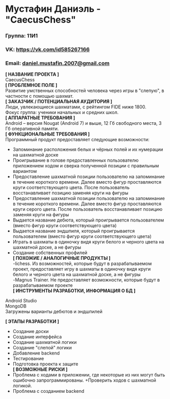 # Мустафин Даниэль - "CaecusChess"
### Группа: 11И1
### VK: https://vk.com/id585267166
### Email: daniel.mustafin.2007@gmail.com 
**[ НАЗВАНИЕ ПРОЕКТА ]** <br /> 
CaecusChess <br />
**[ ПРОБЛЕМНОЕ ПОЛЕ ]** <br />
Развитие умственных способностей человека через игры в "слепую", в частности с помощью шахмат. <br />
**[ ЗАКАЗЧИК / ПОТЕНЦИАЛЬНАЯ АУДИТОРИЯ ]** <br />
Люди, увлекающиеся шахматами, с рейтингом FIDE ниже 1800. <br />
Фокус группа: ученики начальных и средних школ. <br />
**[ АППАРАТНЫЕ ТРЕБОВАНИЯ ]** <br />
Android – версия Nougat (Android 7) и выше, 12 Гб свободного места, 3 Гб оперативной памяти. <br />
**[ ФУНКЦИОНАЛЬНЫЕ ТРЕБОВАНИЯ ]** <br />
Программный продукт предоставляет следующие возможности: <br />
* Запоминание расположения белых и чёрных полей и их нумерации на шахматной доске <br />
* Проигрывание в голове предоставленных пользователю приложением ходом и сверка полученной позиции с правильным вариантом <br />
* Предоставление шахматной позиции пользователю на запоминание в течение короткого времени. Далее вместо фигур проставляются круги соответствующего цвета. После пользователь восстанавливает позицию заменяя круги на фигуры <br />
* Предоставление шахматной позиции пользователю на запоминание в течение короткого времени. Далее вместо фигур проставляются круги серого цвета. После пользователь восстанавливает позицию заменяя круги на фигуры <br />
* Выдается название дебюта, который проигрывается пользователем (вместо фигур круги соответствующего цвета) <br />
* Выдается название эндшпиля, который проигрывается пользователем (вместо фигур круги соответствующего цвета) <br />
* Играть в шахматы в одиночку видя круги белого и черного цвета на шахматной доске, а не фигуры <br />
* Создание собственных профилей <br />
**[ ПОХОЖИЕ / АНАЛОГИЧНЫЕ ПРОДУКТЫ ]** <br />
-lichess. Из возможностей, которые будут в разрабатываемом проект, предоставляет игру в шахматы в одиночку видя круги белого и черного цвета на шахматной доске, а не фигуры <br />
-Magnus Trainer. Не предоставляет возможности, которые будут в разрабатываемом проекте <br />
**[ ИНСТРУМЕНТЫ РАЗРАБОТКИ, ИНФОРМАЦИЯ О БД ]** <br />

Android Studio<br />
MongoDB <br />
Загружены варианты дебютов и эндшпилей <br />

**[ ЭТАПЫ РАЗРАБОТКИ ]** <br />
* Создание доски <br />
* Создание интерфейса <br />
* Создание шахматной логики <br />
* Создание "слепой" логики <br />
* Добавление backend <br />
* Тестирование <br />
* Подготовка проекта к защите <br />
**[ ВОЗМОЖНЫЕ РИСКИ ]** <br />
* Проблема с ходами в приложении, где некоторые из них могут быть ошибочно запрограммированы. +Проверить ходов с шахматной логикой. <br />
* Проблема c созданием backend
